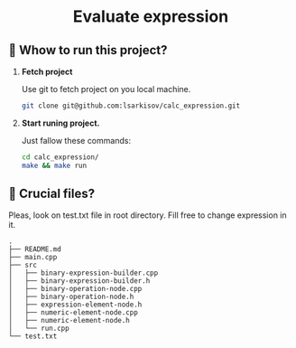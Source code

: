<h1 align="center">
  Evaluate expression
</h1>


## 🚀 Whow to run this project?

1.  **Fetch project**

    Use git to fetch project on you local machine.

    ```sh
    git clone git@github.com:lsarkisov/calc_expression.git
    ```

3.  **Start runing project.**

    Just fallow these commands:

    ```sh
    cd calc_expression/
    make && make run
    ```
  
## 🧐 Crucial files?

Pleas, look on test.txt file in root directory.
Fill free to change expression in it.

    .
    ├── README.md
    ├── main.cpp
    ├── src
    │   ├── binary-expression-builder.cpp
    │   ├── binary-expression-builder.h
    │   ├── binary-operation-node.cpp
    │   ├── binary-operation-node.h
    │   ├── expression-element-node.h
    │   ├── numeric-element-node.cpp
    │   ├── numeric-element-node.h
    │   └── run.cpp
    └── test.txt